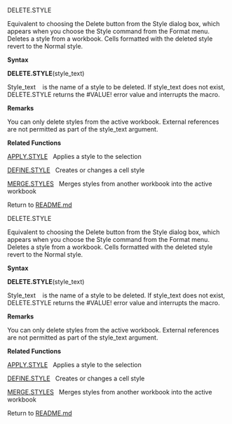 DELETE.STYLE

Equivalent to choosing the Delete button from the Style dialog box,
which appears when you choose the Style command from the Format menu.
Deletes a style from a workbook. Cells formatted with the deleted style
revert to the Normal style.

**Syntax**

**DELETE.STYLE**(style\_text)

Style\_text    is the name of a style to be deleted. If style\_text does
not exist, DELETE.STYLE returns the \#VALUE\! error value and interrupts
the macro.

**Remarks**

You can only delete styles from the active workbook. External references
are not permitted as part of the style\_text argument.

**Related Functions**

[APPLY.STYLE](APPLY.STYLE.md)   Applies a style to the selection

[DEFINE.STYLE](DEFINE.STYLE.md)   Creates or changes a cell style

[MERGE.STYLES](MERGE.STYLES.md)   Merges styles from another workbook into the active
workbook



Return to [README.md](README.md)

DELETE.STYLE

Equivalent to choosing the Delete button from the Style dialog box,
which appears when you choose the Style command from the Format menu.
Deletes a style from a workbook. Cells formatted with the deleted style
revert to the Normal style.

**Syntax**

**DELETE.STYLE**(style\_text)

Style\_text    is the name of a style to be deleted. If style\_text does
not exist, DELETE.STYLE returns the \#VALUE\! error value and interrupts
the macro.

**Remarks**

You can only delete styles from the active workbook. External references
are not permitted as part of the style\_text argument.

**Related Functions**

[APPLY.STYLE](APPLY.STYLE.md)   Applies a style to the selection

[DEFINE.STYLE](DEFINE.STYLE.md)   Creates or changes a cell style

[MERGE.STYLES](MERGE.STYLES.md)   Merges styles from another workbook into the active
workbook



Return to [README.md](README.md)

